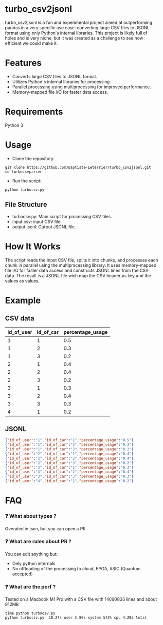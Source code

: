 # turbo_csv2jsonl

turbo_csv2jsonl is a fun and experimental project aimed at outperforming pandas in a very specific use case: converting large CSV files to JSONL format using only Python's internal libraries. This project is likely full of holes and is very niche, but it was created as a challenge to see how efficient we could make it.

# Features
- Converts large CSV files to JSONL format.
- Utilizes Python's internal libraries for processing.
- Parallel processing using multiprocessing for improved performance.
- Memory-mapped file I/O for faster data access.

# Requirements
Python 3


# Usage
- Clone the repository:

```
git clone https://github.com/Baptiste-Leterrier/turbo_csv2jsonl.git
cd turbocsvparser
```

- Run the script:

```
python turbocsv.py
```

## File Structure
- turbocsv.py: Main script for processing CSV files.
- input.csv: input CSV file.
- output.jsonl: Output JSONL file.

# How It Works
The script reads the input CSV file, splits it into chunks, and processes each chunk in parallel using the multiprocessing library. 
It uses memory-mapped file I/O for faster data access and constructs JSONL lines from the CSV data.
The result is a JSONL file wich map the CSV header as key and the values as values.

# Example

## CSV data

| id_of_user | id_of_car | percentage_usage |
|------------|----------|------------------|
| 1          | 1        | 0.5              |
| 1          | 2        | 0.3              |
| 1          | 3        | 0.2              |
| 2          | 1        | 0.4              |
| 2          | 2        | 0.4              |
| 2          | 3        | 0.2              |
| 3          | 1        | 0.3              |
| 3          | 2        | 0.4              |
| 3          | 3        | 0.3              |
| 4          | 1        | 0.2              |

## JSONL

```json
{"id_of_user":"1","id_of_car":"1","percentage_usage":"0.5"}
{"id_of_user":"1","id_of_car":"2","percentage_usage":"0.3"}
{"id_of_user":"1","id_of_car":"3","percentage_usage":"0.2"}
{"id_of_user":"2","id_of_car":"1","percentage_usage":"0.4"}
{"id_of_user":"2","id_of_car":"2","percentage_usage":"0.4"}
{"id_of_user":"2","id_of_car":"3","percentage_usage":"0.2"}
{"id_of_user":"3","id_of_car":"1","percentage_usage":"0.3"}
{"id_of_user":"3","id_of_car":"2","percentage_usage":"0.4"}
{"id_of_user":"3","id_of_car":"3","percentage_usage":"0.3"}
{"id_of_user":"4","id_of_car":"1","percentage_usage":"0.2"}
```

# FAQ

### ❓ What about types ?
Overated in json, but you can open a PR

### ❓ What are rules about PR ?
You can edit anything but:
- Only python internals
- No offloading of the processing to cloud, FPGA, ASIC (Quantum accepted)

### ❓ What are the perf ?
Tested on a Macbook M1 Pro with a CSV file with 14060836 lines and about 912MB

```
time python turbocsv.py 
python turbocsv.py  18.27s user 5.80s system 572% cpu 4.203 total
```

 
